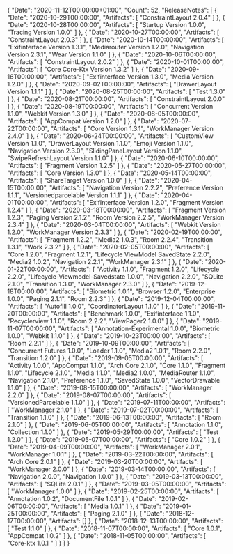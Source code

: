 {
  "Date": "2020-11-12T00:00:00+01:00",
  "Count": 52,
  "ReleaseNotes": [
    {
      "Date": "2020-10-29T00:00:00",
      "Artifacts": [
        "ConstraintLayout 2.0.4"
      ]
    },
    {
      "Date": "2020-10-28T00:00:00",
      "Artifacts": [
        "Startup Version 1.0.0",
        "Tracing Version 1.0.0"
      ]
    },
    {
      "Date": "2020-10-27T00:00:00",
      "Artifacts": [
        "ConstraintLayout 2.0.3"
      ]
    },
    {
      "Date": "2020-10-14T00:00:00",
      "Artifacts": [
        "Exifinterface Version 1.3.1",
        "Mediarouter Version 1.2.0",
        "Navigation Version 2.3.1",
        "Wear Version 1.1.0"
      ]
    },
    {
      "Date": "2020-10-06T00:00:00",
      "Artifacts": [
        "ConstraintLayout 2.0.2"
      ]
    },
    {
      "Date": "2020-10-01T00:00:00",
      "Artifacts": [
        "Core Core-Ktx Version 1.3.2"
      ]
    },
    {
      "Date": "2020-09-16T00:00:00",
      "Artifacts": [
        "Exifinterface Version 1.3.0",
        "Media Version 1.2.0"
      ]
    },
    {
      "Date": "2020-09-02T00:00:00",
      "Artifacts": [
        "DrawerLayout Version 1.1.1"
      ]
    },
    {
      "Date": "2020-08-25T00:00:00",
      "Artifacts": [
        "Test 1.3.0"
      ]
    },
    {
      "Date": "2020-08-21T00:00:00",
      "Artifacts": [
        "ConstraintLayout 2.0.0"
      ]
    },
    {
      "Date": "2020-08-19T00:00:00",
      "Artifacts": [
        "Concurrent Version 1.1.0",
        "Webkit Version 1.3.0"
      ]
    },
    {
      "Date": "2020-08-05T00:00:00",
      "Artifacts": [
        "AppCompat Version 1.2.0"
      ]
    },
    {
      "Date": "2020-07-22T00:00:00",
      "Artifacts": [
        "Core Version 1.3.1",
        "WorkManager Version 2.4.0"
      ]
    },
    {
      "Date": "2020-06-24T00:00:00",
      "Artifacts": [
        "CustomView Version 1.1.0",
        "DrawerLayout Version 1.1.0",
        "Emoji Version 1.1.0",
        "Navigation Version 2.3.0",
        "SlidingPaneLayout Version 1.1.0",
        "SwipeRefreshLayout Version 1.1.0"
      ]
    },
    {
      "Date": "2020-06-10T00:00:00",
      "Artifacts": [
        "Fragment Version 1.2.5"
      ]
    },
    {
      "Date": "2020-05-27T00:00:00",
      "Artifacts": [
        "Core Version 1.3.0"
      ]
    },
    {
      "Date": "2020-05-14T00:00:00",
      "Artifacts": [
        "ShareTarget Version 1.0.0"
      ]
    },
    {
      "Date": "2020-04-15T00:00:00",
      "Artifacts": [
        "Navigation Version 2.2.2",
        "Preference Version 1.1.1",
        "Versionedparcelable Version 1.1.1"
      ]
    },
    {
      "Date": "2020-04-01T00:00:00",
      "Artifacts": [
        "ExifInterface Version 1.2.0",
        "Fragment Version 1.2.4"
      ]
    },
    {
      "Date": "2020-03-18T00:00:00",
      "Artifacts": [
        "Fragment Version 1.2.3",
        "Paging Version 2.1.2",
        "Room Version 2.2.5",
        "WorkManager Version 2.3.4"
      ]
    },
    {
      "Date": "2020-03-04T00:00:00",
      "Artifacts": [
        "Webkit Version 1.2.0",
        "WorkManager Version 2.3.3"
      ]
    },
    {
      "Date": "2020-02-19T00:00:00",
      "Artifacts": [
        "Fragment 1.2.2",
        "Media2 1.0.3",
        "Room 2.2.4",
        "Transition 1.3.1",
        "Work 2.3.2"
      ]
    },
    {
      "Date": "2020-02-05T00:00:00",
      "Artifacts": [
        "Core 1.2.0",
        "Fragment 1.2.1",
        "Lifecycle ViewModel SavedState 2.2.0",
        "Media2 1.0.2",
        "Navigation 2.2.1",
        "WorkManager 2.3.1"
      ]
    },
    {
      "Date": "2020-01-22T00:00:00",
      "Artifacts": [
        "Activity 1.1.0",
        "Fragment 1.2.0",
        "Lifecycle 2.2.0",
        "Lifecycle-Viewmodel-Savedstate 1.0.0",
        "Navigation 2.2.0",
        "SQLite 2.1.0",
        "Transition 1.3.0",
        "WorkManager 2.3.0"
      ]
    },
    {
      "Date": "2019-12-18T00:00:00",
      "Artifacts": [
        "Biometric 1.0.1",
        "Browser 1.2.0",
        "Enterprise 1.0.0",
        "Paging 2.1.1",
        "Room 2.2.3"
      ]
    },
    {
      "Date": "2019-12-04T00:00:00",
      "Artifacts": [
        "Autofill 1.0.0",
        "CoordinatorLayout 1.1.0"
      ]
    },
    {
      "Date": "2019-11-20T00:00:00",
      "Artifacts": [
        "Benchmark 1.0.0",
        "Exifinterface 1.1.0",
        "Recyclerview 1.1.0",
        "Room 2.2.2",
        "ViewPager2 1.0.0"
      ]
    },
    {
      "Date": "2019-11-07T00:00:00",
      "Artifacts": [
        "Annotation-Experimental 1.0.0",
        "Biometric 1.0.0",
        "Webkit 1.1.0"
      ]
    },
    {
      "Date": "2019-10-23T00:00:00",
      "Artifacts": [
        "Room 2.2.1"
      ]
    },
    {
      "Date": "2019-10-09T00:00:00",
      "Artifacts": [
        "Concurrent Futures 1.0.0",
        "Loader 1.1.0",
        "Media2 1.0.1",
        "Room 2.2.0",
        "Transition 1.2.0"
      ]
    },
    {
      "Date": "2019-09-05T00:00:00",
      "Artifacts": [
        "Activity 1.0.0",
        "AppCompat 1.1.0",
        "Arch Core 2.1.0",
        "Core 1.1.0",
        "Fragment 1.1.0",
        "Lifecycle 2.1.0",
        "Media 1.1.0",
        "Media2 1.0.0",
        "MediaRouter 1.1.0",
        "Navigation 2.1.0",
        "Preference 1.1.0",
        "SavedState 1.0.0",
        "VectorDrawable 1.1.0"
      ]
    },
    {
      "Date": "2019-08-15T00:00:00",
      "Artifacts": [
        "WorkManager 2.2.0"
      ]
    },
    {
      "Date": "2019-08-07T00:00:00",
      "Artifacts": [
        "VersionedParcelable 1.1.0"
      ]
    },
    {
      "Date": "2019-07-11T00:00:00",
      "Artifacts": [
        "WorkManager 2.1.0"
      ]
    },
    {
      "Date": "2019-07-02T00:00:00",
      "Artifacts": [
        "Transition 1.1.0"
      ]
    },
    {
      "Date": "2019-06-13T00:00:00",
      "Artifacts": [
        "Room 2.1.0"
      ]
    },
    {
      "Date": "2019-06-05T00:00:00",
      "Artifacts": [
        "Annotation 1.1.0",
        "Collection 1.1.0"
      ]
    },
    {
      "Date": "2019-05-29T00:00:00",
      "Artifacts": [
        "Test 1.2.0"
      ]
    },
    {
      "Date": "2019-05-07T00:00:00",
      "Artifacts": [
        "Core 1.0.2"
      ]
    },
    {
      "Date": "2019-04-09T00:00:00",
      "Artifacts": [
        "WorkManager 2.0.1",
        "WorkManager 1.0.1"
      ]
    },
    {
      "Date": "2019-03-22T00:00:00",
      "Artifacts": [
        "Arch Core 2.0.1"
      ]
    },
    {
      "Date": "2019-03-20T00:00:00",
      "Artifacts": [
        "WorkManager 2.0.0"
      ]
    },
    {
      "Date": "2019-03-14T00:00:00",
      "Artifacts": [
        "Navigation 2.0.0",
        "Navigation 1.0.0"
      ]
    },
    {
      "Date": "2019-03-13T00:00:00",
      "Artifacts": [
        "SQLite 2.0.1"
      ]
    },
    {
      "Date": "2019-03-05T00:00:00",
      "Artifacts": [
        "WorkManager 1.0.0"
      ]
    },
    {
      "Date": "2019-02-25T00:00:00",
      "Artifacts": [
        "Annotation 1.0.2",
        "DocumentFile 1.0.1"
      ]
    },
    {
      "Date": "2019-02-06T00:00:00",
      "Artifacts": [
        "Media 1.0.1"
      ]
    },
    {
      "Date": "2019-01-25T00:00:00",
      "Artifacts": [
        "Paging 2.1.0"
      ]
    },
    {
      "Date": "2018-12-17T00:00:00",
      "Artifacts": []
    },
    {
      "Date": "2018-12-13T00:00:00",
      "Artifacts": [
        "Test 1.1.0"
      ]
    },
    {
      "Date": "2018-11-07T00:00:00",
      "Artifacts": [
        "Core 1.0.1",
        "AppCompat 1.0.2"
      ]
    },
    {
      "Date": "2018-11-05T00:00:00",
      "Artifacts": [
        "Core-ktx  1.0.1 "
      ]
    }
  ]
}